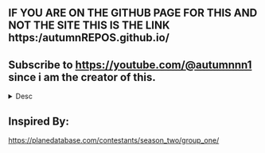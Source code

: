IF YOU ARE ON THE GITHUB PAGE FOR THIS AND NOT THE SITE THIS IS THE LINK https:/autumnREPOS.github.io/
---
Subscribe to https://youtube.com/@autumnnn1 since i am the creator of this.
---
<details>
<summary>Desc</summary>
Welcome to the Site! This is a simple Github site i am working on to try to make a detailed Encyclopedia like thing for my Characters, and for Autumn Oscillation!
</details>

Inspired By:
---
https://planedatabase.com/contestants/season_two/group_one/
